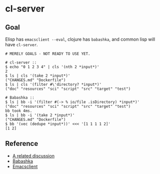 # cl-server

## Goal

Elisp has `emacsclient --eval`, clojure has `babashka`, and 
common lisp will have `cl-server`.

``` shell
# MERELY GOALS - NOT READY TO USE YET.

# cl-server ::
$ echo "0 1 2 3 4" | cls '(nth 2 *input*)' 
2
$ ls | cls '(take 2 *input*)'
("CHANGES.md" "Dockerfile")
$ ls | cls '(filter #\'directory? *input*)'
("doc" "resources" "sci" "script" "src" "target" "test")

# Babashka ::
$ ls | bb -i '(filter #(-> % io/file .isDirectory) *input*)'
("doc" "resources" "sci" "script" "src" "target" "test")
bb took 4ms.
$ ls | bb -i '(take 2 *input*)'
("CHANGES.md" "Dockerfile")
$ bb '(vec (dedupe *input*))' <<< '[1 1 1 1 2]'
[1 2]
```

## Reference

+ [A related
  discussion](https://www.reddit.com/r/Common_Lisp/comments/owgrie/ways_to_talk_to_a_lisp_repl_a_brief_survey/)
+ [Babashka](https://github.com/babashka/babashka)
+ [Emacsclient](https://www.emacswiki.org/emacs/EmacsClient)
